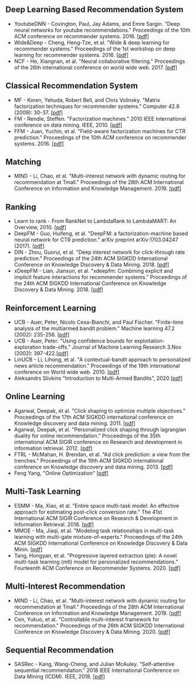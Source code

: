 ## Deep Learning Based Recommendation System
* YoutubeDNN - Covington, Paul, Jay Adams, and Emre Sargin. "Deep neural networks for youtube recommendations." Proceedings of the 10th ACM conference on recommender systems. 2016. [[pdf]](https://github.com/zhangyuanxun/MLReadings/blob/master/01.%20Recommendation%20System/03.%20Paper/2016-RecSys-Deep%20Neural%20Networks%20for%20YouTube%20Recommendations.pdf)
* Wide&Deep - Cheng, Heng-Tze, et al. "Wide & deep learning for recommender systems." Proceedings of the 1st workshop on deep learning for recommender systems. 2016. [[pdf]](https://github.com/zhangyuanxun/MLReadings/blob/master/01.%20Recommendation%20System/03.%20Paper/2016-Wide%20%26%20Deep%20Learning%20for%20Recommender%20Systems.pdf)
* NCF - He, Xiangnan, et al. "Neural collaborative filtering." Proceedings of the 26th international conference on world wide web. 2017. [[pdf]](https://github.com/zhangyuanxun/MLReadings/blob/master/01.%20Recommendation%20System/03.%20Paper/2017-WWW-Neural%20Collaborative%20Filtering.pdf)

## Classical Recommendation System
* MF - Koren, Yehuda, Robert Bell, and Chris Volinsky. "Matrix factorization techniques for recommender systems." Computer 42.8 (2009): 30-37. [[pdf]](https://github.com/zhangyuanxun/MLReadings/blob/master/01.%20Recommendation%20System/03.%20Paper/2009-IEEE-Matrix%20Factorization%20Techniques%20for%20Recommender%20Systems.pdf)
* FM - Rendle, Steffen. "Factorization machines." 2010 IEEE International conference on data mining. IEEE, 2010. [[pdf]](https://github.com/zhangyuanxun/MLReadings/blob/master/01.%20Recommendation%20System/03.%20Paper/2010-Factorization%20Machines.pdf)
* FFM - Juan, Yuchin, et al. "Field-aware factorization machines for CTR prediction." Proceedings of the 10th ACM conference on recommender systems. 2016. [[pdf]](https://github.com/zhangyuanxun/MLReadings/blob/master/01.%20Recommendation%20System/03.%20Paper/2016-Recsys-Field-aware%20Factorization%20Machines%20for%20CTR%20Prediction.pdf)

## Matching
* MIND - Li, Chao, et al. "Multi-interest network with dynamic routing for recommendation at Tmall." Proceedings of the 28th ACM International Conference on Information and Knowledge Management. 2019. [[pdf]](https://github.com/zhangyuanxun/MLReadings/blob/master/01.%20Recommendation%20System/03.%20Paper/2019-CIKM-Multi-interest%20network%20with%20dynamic%20routing%20for%20recommendation%20at%20Tmall.pdf)

## Ranking
* Learn to rank - From RankNet to LambdaRank to LambdaMART: An Overview, 2010. [[pdf]](https://github.com/zhangyuanxun/MLReadings/blob/master/01.%20Recommendation%20System/03.%20Paper/2010-From%20RankNet%20to%20LambdaRank%20to%20LambdaMART-%20An%20Overview.pdf)
* DeepFM - Guo, Huifeng, et al. "DeepFM: a factorization-machine based neural network for CTR prediction." arXiv preprint arXiv:1703.04247 (2017). [[pdf]](https://github.com/zhangyuanxun/MLReadings/blob/master/01.%20Recommendation%20System/03.%20Paper/2017-IJCAI-DeepFM-A%20Factorization-Machine%20based%20Neural%20Network%20for%20CTR%20Prediction.pdf)
* DIN - Zhou, Guorui, et al. "Deep interest network for click-through rate prediction." Proceedings of the 24th ACM SIGKDD International Conference on Knowledge Discovery & Data Mining. 2018. [[pdf]](https://github.com/zhangyuanxun/MLReadings/blob/master/01.%20Recommendation%20System/03.%20Paper/2018-Deep%20Interest%20Network%20for%20Click-Through%20Rate%20Prediction.pdf)
* xDeepFM - Lian, Jianxun, et al. "xdeepfm: Combining explicit and implicit feature interactions for recommender systems." Proceedings of the 24th ACM SIGKDD International Conference on Knowledge Discovery & Data Mining. 2018. [[pdf]](https://github.com/zhangyuanxun/MLReadings/blob/master/01.%20Recommendation%20System/03.%20Paper/2018-KDD-xDeepFM-%20Combining%20Explicit%20and%20Implicit%20Feature%20Interactions%20for%20Recommender%20Systems.pdf)


## Reinforcement Learning
* UCB - Auer, Peter, Nicolo Cesa-Bianchi, and Paul Fischer. "Finite-time analysis of the multiarmed bandit problem." Machine learning 47.2 (2002): 235-256. [[pdf]](https://github.com/zhangyuanxun/MLReadings/blob/master/01.%20Recommendation%20System/03.%20Paper/2002-ICML-Finite-time%20Analysis%20of%20the%20Multiarmed%20Bandit%20Problem.pdf)
* UCB - Auer, Peter. "Using confidence bounds for exploitation-exploration trade-offs." Journal of Machine Learning Research 3.Nov (2002): 397-422.[[pdf]](https://github.com/zhangyuanxun/MLReadings/blob/master/01.%20Recommendation%20System/03.%20Paper/2002-JMLR-Using%20Confidence%20Bounds%20for%20Exploitation-Exploration%20Trade-offs.pdf)
* LinUCB - Li, Lihong, et al. "A contextual-bandit approach to personalized news article recommendation." Proceedings of the 19th international conference on World wide web. 2010. [[pdf]](https://github.com/zhangyuanxun/MLReadings/blob/master/01.%20Recommendation%20System/03.%20Paper/2010-WWW-A%20Contextual-Bandit%20Approach%20to%20Personalized%20News%20Article%20Recommendation.pdf)
* Aleksandrs Slivkins "Introduction to Multi-Armed Bandits", 2020 [[pdf]](https://github.com/zhangyuanxun/MLReadings/blob/master/01.%20Recommendation%20System/03.%20Paper/2020-Introduction%20to%20Multi-Armed%20Bandits.pdf)

## Online Learning
* Agarwal, Deepak, et al. "Click shaping to optimize multiple objectives." Proceedings of the 17th ACM SIGKDD international conference on Knowledge discovery and data mining. 2011. [[pdf]](https://github.com/zhangyuanxun/MLReadings/blob/master/01.%20Recommendation%20System/03.%20Paper/2011-KDD-Click%20Shaping%20to%20Optimize%20Multiple%20Objectives.pdf)
* Agarwal, Deepak, et al. "Personalized click shaping through lagrangian duality for online recommendation." Proceedings of the 35th international ACM SIGIR conference on Research and development in information retrieval. 2012. [[pdf]](https://github.com/zhangyuanxun/MLReadings/blob/master/01.%20Recommendation%20System/03.%20Paper/2012-SIGIR-Personalized%20Click%20Shaping%20through%20Lagrangian%20Duality%20for%20Online%20Recommendation.pdf)
* FTRL - McMahan, H. Brendan, et al. "Ad click prediction: a view from the trenches." Proceedings of the 19th ACM SIGKDD international conference on Knowledge discovery and data mining. 2013. [[pdf]](https://github.com/zhangyuanxun/MLReadings/blob/master/01.%20Recommendation%20System/03.%20Paper/2013-KDD-Ad%20Click%20Prediction-%20a%20View%20from%20the%20Trenches.pdf)
* Feng Yang, "Online Optimization" [[pdf]](https://github.com/zhangyuanxun/MLReadings/blob/master/01.%20Recommendation%20System/01.%20Lecture/%E5%9C%A8%E7%BA%BF%E6%9C%80%E4%BC%98%E5%8C%96%E6%B1%82%E8%A7%A3(Online%20Optimization)-%E5%86%AF%E6%89%AC.pdf)

## Multi-Task Learning
* ESMM - Ma, Xiao, et al. "Entire space multi-task model: An effective approach for estimating post-click conversion rate." The 41st International ACM SIGIR Conference on Research & Development in Information Retrieval. 2018. [[pdf]](https://github.com/zhangyuanxun/MLReadings/blob/master/01.%20Recommendation%20System/03.%20Paper/2018-SIGIR-Entire%20Space%20Multi-Task%20Model-%20An%20Effective%20Approach%20for%20Estimating%20Post-Click%20Conversion%20Rate.pdf)
* MMOE - Ma, Jiaqi, et al. "Modeling task relationships in multi-task learning with multi-gate mixture-of-experts." Proceedings of the 24th ACM SIGKDD International Conference on Knowledge Discovery & Data Minin. [[pdf]](https://github.com/zhangyuanxun/MLReadings/blob/master/07.%20Theory/02.%20Paper/2018-KDD-Modeling%20Task%20Relationships%20in%20Multi-task%20Learning%20with%20Multi-gate%20Mixture-of-Experts.pdf)
* Tang, Hongyan, et al. "Progressive layered extraction (ple): A novel multi-task learning (mtl) model for personalized recommendations." Fourteenth ACM Conference on Recommender Systems. 2020. [[pdf]](https://github.com/zhangyuanxun/MLReadings/blob/master/01.%20Recommendation%20System/03.%20Paper/2020-Recsys-Progressive%20Layered%20Extraction%20(PLE)-%20A%20Novel%20Multi-Task%20Learning%20(MTL)%20Model%20for%20Personalized%20Recommendations.pdf)

## Multi-Interest Recommendation
* MIND - Li, Chao, et al. "Multi-interest network with dynamic routing for recommendation at Tmall." Proceedings of the 28th ACM International Conference on Information and Knowledge Management. 2019. [[pdf]](https://github.com/zhangyuanxun/MLReadings/blob/master/01.%20Recommendation%20System/03.%20Paper/2019-CIKM-Multi-interest%20network%20with%20dynamic%20routing%20for%20recommendation%20at%20Tmall.pdf)
* Cen, Yukuo, et al. "Controllable multi-interest framework for recommendation." Proceedings of the 26th ACM SIGKDD International Conference on Knowledge Discovery & Data Mining. 2020. [[pdf]](https://github.com/zhangyuanxun/MLReadings/blob/master/01.%20Recommendation%20System/03.%20Paper/2020-KDD-Controllable%20Multi-Interest%20Framework%20for%20Recommendation.pdf)

## Sequential Recommendation
* SASRec - Kang, Wang-Cheng, and Julian McAuley. "Self-attentive sequential recommendation." 2018 IEEE International Conference on Data Mining (ICDM). IEEE, 2018. [[pdf]](https://github.com/zhangyuanxun/MLReadings/blob/master/01.%20Recommendation%20System/03.%20Paper/2018-ICDM-Self-Attentive%20Sequential%20Recommendation.pdf)


